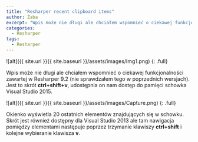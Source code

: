 ```yaml
---
title: "Resharper recent clipboard items"
author: Żaba
excerpt: "Wpis może nie długi ale chciałem wspomnieć o ciekawej funkcjonalności zawartej w Resharper 9.2 (nie sprawdzałem tego w poprzednich wersjach). Jest to skrót **ctrl+shift+v**, udostępnia on nam dostęp do pamięci schowka Visual Studio 2015."
categories:
  - Resharper
tags:
  - Resharper
---
```


![alt]({{ site.url }}{{ site.baseurl }}/assets/images/Img1.png)
{: .full}


Wpis może nie długi ale chciałem wspomnieć o ciekawej funkcjonalności zawartej w Resharper 9.2 (nie sprawdzałem tego w poprzednich wersjach). Jest to skrót **ctrl+shift+v**, udostępnia on nam dostęp do pamięci schowka Visual Studio 2015.


![alt]({{ site.url }}{{ site.baseurl }}/assets/images/Capture.png)
{: .full}

Okienko wyświetla 20 ostatnich elementów znajdujących się w schowku. Skrót jest również dostępny dla Visual Studio 2013 ale tam nawigacja pomiędzy elementami następuje poprzez trzymanie klawiszy **ctrl+shift** i kolejne wybieranie klawisza **v**.

